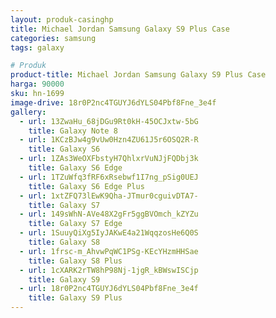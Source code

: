 ```yaml
---
layout: produk-casinghp
title: Michael Jordan Samsung Galaxy S9 Plus Case
categories: samsung
tags: galaxy

# Produk
product-title: Michael Jordan Samsung Galaxy S9 Plus Case
harga: 90000
sku: hn-1699
image-drive: 18r0P2nc4TGUYJ6dYLS04Pbf8Fne_3e4f
gallery:
  - url: 13ZwaHu_68jDGu9Rt0kH-45OCJxtw-5bG
    title: Galaxy Note 8
  - url: 1KCzBJw4g9vUw0Hzn4ZU61J5r6OSQ2R-R
    title: Galaxy S6
  - url: 1ZAs3WeOXFbstyH7QhlxrVuNJjFQDbj3k
    title: Galaxy S6 Edge
  - url: 1TZuWfq3fRF6xRsebwf1I7ng_pSig0UEJ
    title: Galaxy S6 Edge Plus
  - url: 1xtZFQ73lEwK9Qha-JTmur0cguivDTA7-
    title: Galaxy S7
  - url: 149sWhN-AVe48X2gFr5ggBVOmch_kZYZu
    title: Galaxy S7 Edge
  - url: 1SuuyQiXg5IyJAKwE4a21WqqzosHe6Q0S
    title: Galaxy S8
  - url: 1frsc-m_AhvwPqWC1PSg-KEcYHzmHHSae
    title: Galaxy S8 Plus
  - url: 1cXARK2rTW8hP98Nj-1jgR_kBWswISCjp
    title: Galaxy S9
  - url: 18r0P2nc4TGUYJ6dYLS04Pbf8Fne_3e4f
    title: Galaxy S9 Plus
---
```

